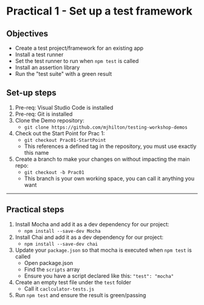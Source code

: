 # Practical 1 - Set up a test framework

## Objectives
* Create a test project/framework for an existing app
* Install a test runner
* Set the test runner to run when `npm test` is called
* Install an assertion library
* Run the "test suite" with a green result

## Set-up steps
1. Pre-req: Visual Studio Code is installed
1. Pre-req: Git is installed
1. Clone the Demo repository: 
    - `git clone https://github.com/mjhilton/testing-workshop-demos`
1. Check out the Start Point for Prac 1: 
    - `git checkout Prac01-StartPoint`
    - This references a defined tag in the repository, you must use exactly this name
1. Create a branch to make your changes on without impacting the main repo: 
    - `git checkout -b Prac01`
    - This branch is your own working space, you can call it anything you want

---

## Practical steps
1. Install Mocha and add it as a dev dependency for our project:
    - `npm install --save-dev Mocha`
1. Install Chai and add it as a dev dependency for our project:
    - `npm install --save-dev chai`
1. Update your `package.json` so that mocha is executed when `npm test` is called
    - Open package.json
    - Find the `scripts` array
    - Ensure you have a script declared like this: `"test": "mocha"`
1. Create an empty test file under the `test` folder
    - Call it `caclculator-tests.js`
1. Run `npm test` and ensure the result is green/passing